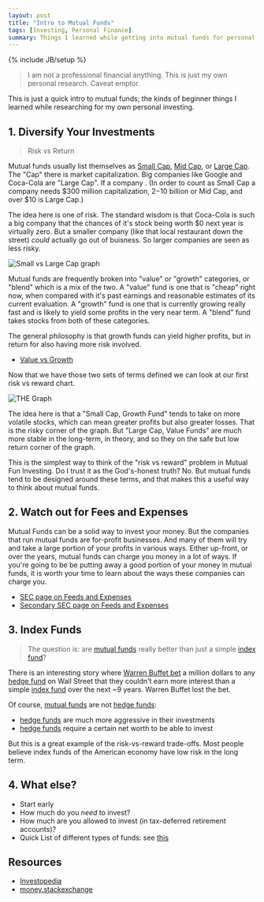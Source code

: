 ```yaml
---
layout: post
title: "Intro to Mutual Funds"
tags: [Investing, Personal Finance]
summary: Things I learned while getting into mutual funds for personal.
---
```

{% include JB/setup %}

> I am not a professional financial anything. This is just my own personal research. Caveat emptor.

This is just a quick intro to mutual funds; the kinds of beginner things I learned while researching for my own personal investing.


## 1. Diversify Your Investments

> Risk vs Return

Mutual funds usually list themselves as [Small Cap](https://www.investopedia.com/terms/s/small-cap.asp), [Mid Cap](https://www.investopedia.com/terms/m/midcapstock.asp), or [Large Cap](https://www.investopedia.com/terms/l/large-cap.asp). The "Cap" there is market capitalization. Big companies like Google and Coca-Cola are "Large Cap". If a company . (In order to count as Small Cap a company needs $300 million capitalization, $2-$10 billion or Mid Cap, and over $10 is Large Cap.)

The idea here is one of risk. The standard wisdom is that Coca-Cola is such a big company that the chances of it's stock being worth $0 next year is virtually zero. But a smaller company (like that local restaurant down the street) *could* actually go out of buisness. So larger companies are seen as less risky.

![Small vs Large Cap graph](https://www.relakhs.com/wp-content/uploads/2016/01/risk-return-trade-off-large-mid-small-multi-cap-funds-pic.jpg)

Mutual funds are frequently broken into "value" or "growth" categories, or "blend" which is a mix of the two. A "value" fund is one that is "cheap" right now, when compared with it's past earnings and reasonable estimates of its current evaluation. A "growth" fund is one that is currently growing really fast and is likely to yield some profits in the very near term. A "blend" fund takes stocks from both of these categories.

The general philosophy is that growth funds can yield higher profits, but in return for also having more risk involved.

* [Value vs Growth](https://money.stackexchange.com/questions/9534/mutual-fund-types-value-vs-blend-vs-growth)

Now that we have those two sets of terms defined we can look at our first risk vs reward chart.

![THE Graph](https://www.weabenefits.com/uploadedImages/Retirement/Enrollment_Booklet/TSA/stylebox.gif)

The idea here is that a "Small Cap, Growth Fund" tends to take on more volatile stocks, which can mean greater profits but also greater losses. That is the risky corner of the graph. But "Large Cap, Value Funds" are much more stable in the long-term, in theory, and so they on the safe but low return corner of the graph.

This is the simplest way to think of the "risk vs reward" problem in Mutual Fun Investing. Do I trust it as the God's-honest truth? No. But mutual funds tend to be designed around these terms, and that makes this a useful way to think about mutual funds.


## 2. Watch out for Fees and Expenses

Mutual Funds can be a solid way to invest your money. But the companies that run mutual funds are for-profit businesses. And many of them will try and take a large portion of your profits in various ways. Either up-front, or over the years, mutual funds can charge you money in a lot of ways. If you're going to be be putting away a good portion of your money in mutual funds, it is worth your time to learn about the ways these companies can charge you.

* [SEC page on Feeds and Expenses](https://www.sec.gov/files/ib_mutualfundfees.pdf)
* [Secondary SEC page on Feeds and Expenses](https://www.sec.gov/fast-answers/answersmffeeshtm.html)


## 3. Index Funds

> The question is: are [mutual funds](https://www.investopedia.com/walkthrough/fund-guide/mutual-funds-etfs/mf/default.aspx) really better than just a simple [index fund](https://www.investopedia.com/terms/i/indexfund.asp)?

There is an interesting story where [Warren Buffet bet](https://www.investopedia.com/articles/investing/030916/buffetts-bet-hedge-funds-year-eight-brka-brkb.asp) a million dollars to any [hedge fund](https://www.investopedia.com/terms/h/hedgefund.asp) on Wall Street that they couldn't earn more interest than a simple [index fund](https://www.investopedia.com/terms/i/indexfund.asp) over the next ~9 years. Warren Buffet lost the bet.

Of course, [mutual funds](https://www.investopedia.com/walkthrough/fund-guide/mutual-funds-etfs/mf/default.aspx) are not [hedge funds](https://www.investopedia.com/terms/h/hedgefund.asp):

* [hedge funds](https://www.investopedia.com/terms/h/hedgefund.asp) are much more aggressive in their investments
* [hedge funds](https://www.investopedia.com/terms/h/hedgefund.asp) require a certain net worth to be able to invest

But this is a great example of the risk-vs-reward trade-offs. Most people believe index funds of the American economy have low risk in the long term.


## 4. What else?

* Start early
* How much do you *need* to invest?
* How much are you allowed to invest (in tax-deferred retirement accounts)?
* Quick List of different types of funds: see [this](https://qph.fs.quoracdn.net/main-qimg-3035adb8cab0f4526fcf4ddb57bbd3b0)

## Resources

* [Investopedia](https://www.investopedia.com)
* [money.stackexchange](https://money.stackexchange.com/)
